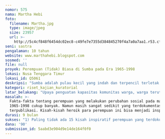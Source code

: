 ```yaml
---
nomor: 575
nama: Martha Hebi
foto:
  filename: Martha.jpg
  type: image/jpeg
  size: 23957
  url: >-
    http://5c4cf848f6454dc02ec8-c49fe7e7355d384845270f4a7a0a7aa1.r53.cf2.rackcdn.com/4349b7fc-a660-4d89-941c-cbb024f87afc/Martha.jpg
seni: sastra
pengalaman: 10 tahun
website: www.marthahebi.blogspot.com
sosmed: ''
file: null
proyek: Perempuan (Tidak) Biasa di Sumba pada Era 1965-1998
lokasi: Nusa Tenggara Timur
lokasi_id: Q5061
deskripsi: "Sumba adalah pulau kecil yang indah dan terpencil terletak di selatan Indonesia. Sumba hanyalah titik kecil dalam peta Indonesia. Di negeri savana ini, dalam keheningannya tersimpan sejumlah kisah heroik perempuan yang berkarya dan membuat perubahan sosial dalam periode 1965-1998. \r\nDalam proyek ini, saya akan mendokumentasikan paling tidak 15 kisah inspiratif perempuan di seluruh Sumba (4 kabupaten) yang telah melakukan perubahan sosial pada era represif ini. Mereka berasal dari berbagai latar belakang social, pendidikan, profesi dan kehidupan. Mereka adalah perempuan biasa yang melakukan hal-hal sederhana di masa sulit dengan daya, cinta, hati, analisa dan strategi tersendiri. Ada yang telah melakukan advokasi perubahan kebijakan gereja yang kurang sensitif gender pada era 1970an-1980an, ada pegiat lingkungan yang akhirnya mendapatkan penghargaan Kalpataru, ada seniman music tradisonal, seniman tenun, dukun pijat, dukun beranak. Mereka bergerak dalam diam dan gerakan mereka menoreh jejak namun belum terdokumentasikan  dan juga belum banyak terpublikasikan.\r\n\r\nSaya akan mewawancarai dan mendokumentasikan kisah para perempuan inspiratif ini untuk menjawab siapa mereka, apa yang mereka lakukan pada periode itu, mengapa mereka mau/harus melakukan, bagaimana cara mereka melakukan, perubahan apa yang terjadi pada masa itu dan apakah perubahan itu masih terasa saat ini?\r\n"
kategori: riset_kajian_kuratorial
latar_belakang: "Upaya penguatan kapasitas komunitas warga, warga terutama perempuan di Sumba cukup berkembang sejak tahun 2000. Pihak-pihak yang terlibat dalam upaya antara lain Lembaga Swadaya Masyarakat, lembaga keagamaan, organisasi pemerintah serta lembaga social lainnya. Saat ini sudah banyak perempuan yang memiliki prestasi, karya serta memiliki kapasitas yang handal. \r\nNamun bagaimana potret kehidupan, aksi, gerakan para perempuan yang berkarya pada era 1965-1998, saat masih sangat sedikit pihak yang memperkuat perempuan, stigma yang negatif terhadap perempuan? Dan di masa represif ini, perempuan di Sumba memiliki akses informasi yang sangat terbatas.\r\nProyek ini bertujuan menelusuri siapa saja perempuan yang telah berkarya di masa 1965-1998, mengapa, bagaimana dan dampak karya-karya mereka pada masa lalu dan saat ini. Pada akhirnya akan terlihat perbedaan pola gerakan perempuan pada masa ini dan saat ini.\r\n"
masalah: >-
  Fakta-fakta tentang perempuan yang melakukan perubahan sosial pada masa
  1965-1998 cukup banyak. Namun masih sangat sedikit yang terdokumentasi dan
  terpublikasi. Kisah-kisah heroik para perempuan ini bisa menjadi inspirasi. 
durasi: 9 bulan
sukses: "1) Paling tidak ada 15 kisah inspiratif perempuan yang terdokumentasikan\r\n2) 250 buku berisikan kisah-kisah inspiratif dan foto-foto 15 perempuan  \r\n3) Peluncuran buku dan diskusi terbuka dengan menghadirkan perempuan pemilik cerita dan narasumber lainnya yang punya interest terhadap isu perempuan dan perubahan sosial. Kegiatan ini dihadiri 100 orang dari berbagai latar belakang dan keragaman gender, status sosial, profesi dan usia."
dana: '90'
submission_id: 5aabd3e904d9e14de164f0f0
---
```

